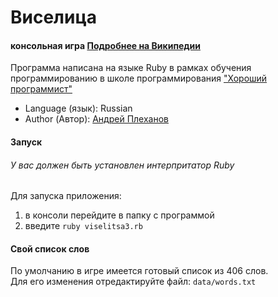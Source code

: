 # Виселица
#### консольная игра [Подробнее на Википедии](https://ru.wikipedia.org/wiki/%D0%92%D0%B8%D1%81%D0%B5%D0%BB%D0%B8%D1%86%D0%B0_(%D0%B8%D0%B3%D1%80%D0%B0))  

Программа написана на языке Ruby в рамках обучения программированию в школе программирования ["Хороший программист"](http://goodprogrammer.ru/)  

- Language (язык): Russian
- Author (Автор): [Андрей Плеханов](https://github.com/andryplekhanov)


#### Запуск  
###### У вас должен быть установлен интерпритатор Ruby

Для запуска приложения:
1. в консоли перейдите в папку с программой
2.  введите `ruby viselitsa3.rb`  



#### Свой список слов

По умолчанию в игре имеется готовый список из 406 слов.  
Для его изменения отредактируйте файл: `data/words.txt`
